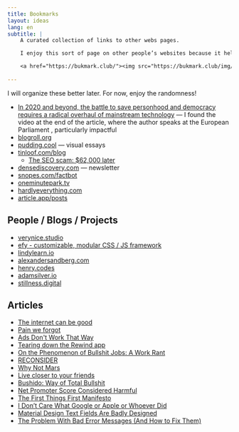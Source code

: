 ```yaml
---
title: Bookmarks
layout: ideas
lang: en
subtitle: | 
    A curated collection of links to other webs pages.

    I enjoy this sort of page on other people’s websites because it helps me discover more cool people, articles and projects. After reading [Why linking matters](https://thoughts.melonking.net/thoughts/every-site-needs-a-links-page-why-linking-matters), I couldn’t ignore the itch any longer.

    <a href="https://bukmark.club/"><img src="https://bukmark.club/img/button_url.png" alt="URL button"></a>
    
---
```


I will organize these better later. For now, enjoy the randomness!

- [In 2020 and beyond, the battle to save personhood and democracy requires a radical overhaul of mainstream technology](https://ar.al/2020/01/01/in-2020-and-beyond-the-battle-to-save-personhood-and-democracy-requires-a-radical-overhaul-of-mainstream-technology/) — I found the video at the end of the article, where the author speaks at the European Parliament , particularly impactful
- [blogroll.org](https://blogroll.org/)
- [pudding.cool](https://pudding.cool/) — visual essays
- [tinloof.com/blog](https://tinloof.com/blog)
    - [The SEO scam: $62,000 later](https://tinloof.com/blog/the-seo-scam-62000-dollars-later)
- [densediscovery.com](https://www.densediscovery.com/) — newsletter
- [snopes.com/factbot](https://www.snopes.com/factbot/)
- [oneminutepark.tv](https://oneminutepark.tv/)
- [hardlyeverything.com](https://www.hardlyeverything.com/)
- [article.app/posts](https://article.app/posts)


## People / Blogs / Projects
- [verynice.studio](https://www.verynice.studio/)
- [efy - customizable, modular CSS / JS framework](https://github.com/dragos-efy/efy)
- [lindylearn.io](https://lindylearn.io/)
- [alexandersandberg.com](https://alexandersandberg.com/)
- [henry.codes](https://henry.codes/)
- [adamsilver.io](https://adamsilver.io/)
- [stillness.digital](https://stillness.digital/)

## Articles
- [The internet can be good](https://www.todepond.com/sky/the-internet-can-be-good/)
- [Pain we forgot](https://www.scattered-thoughts.net/writing/pain-we-forgot/)
- [Ads Don't Work That Way](https://meltingasphalt.com/ads-dont-work-that-way/)
- [Tearing down the Rewind app](https://kevinchen.co/blog/rewind-ai-app-teardown/)
- [On the Phenomenon of Bullshit Jobs: A Work Rant](https://strikemag.org/bullshit-jobs/)
- [RECONSIDER](https://signalvnoise.com/posts/3972-reconsider)
- [Why Not Mars](https://idlewords.com/2023/1/why_not_mars.htm)
- [Live closer to your friends](https://www.theatlantic.com/family/archive/2023/03/neighbors-friendship-happiness/673352/)
- [Bushido: Way of Total Bullshit](https://www.tofugu.com/japan/bushido/)
- [Net Promoter Score Considered Harmful](https://articles.centercentre.com/net-promoter-score-considered-harmful-and-what-ux-professionals-can-do-about-it/)
- [The First Things First Manifesto](http://www.designishistory.com/1960/first-things-first/)
- [I Don’t Care What Google or Apple or Whoever Did](https://adrianroselli.com/2020/03/i-dont-care-what-google-or-apple-or-whomever-did.html)
- [Material Design Text Fields Are Badly Designed](https://www.smashingmagazine.com/2021/02/material-design-text-fields/)
- [The Problem With Bad Error Messages (And How to Fix Them)](https://uxplanet.org/the-problem-with-bad-error-messages-and-how-to-fix-them-d6f78acc7ed9)
